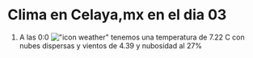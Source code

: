 # Clima en Celaya,mx en el dia 03

1. A las 0:0 !["icon weather"](http://openweathermap.org/img/w/03n.png) tenemos una temperatura de 7.22 C con nubes dispersas y  vientos de 4.39 y nubosidad al 27%
